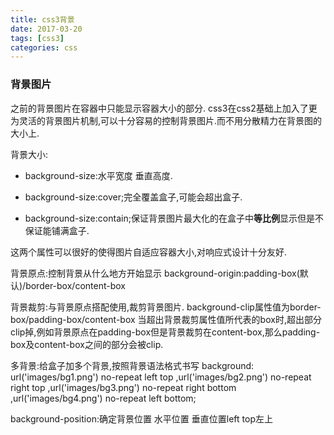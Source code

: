 ```yaml
---
title: css3背景
date: 2017-03-20
tags: [css3]
categories: css
---
```

### 背景图片
之前的背景图片在容器中只能显示容器大小的部分.
css3在css2基础上加入了更为灵活的背景图片机制,可以十分容易的控制背景图片.而不用分散精力在背景图的大小上.

背景大小:
* background-size:水平宽度 垂直高度.

* background-size:cover;完全覆盖盒子,可能会超出盒子.

* background-size:contain;保证背景图片最大化的在盒子中**等比例**显示但是不保证能铺满盒子.

<!-- more -->

这两个属性可以很好的使得图片自适应容器大小,对响应式设计十分友好.

背景原点:控制背景从什么地方开始显示
background-origin:padding-box(默认)/border-box/content-box

背景裁剪:与背景原点搭配使用,裁剪背景图片.
background-clip属性值为border-box/padding-box/content-box
当超出背景裁剪属性值所代表的box时,超出部分clip掉,例如背景原点在padding-box但是背景裁剪在content-box,那么padding-box及content-box之间的部分会被clip.

多背景:给盒子加多个背景,按照背景语法格式书写
		background: url('images/bg1.png') no-repeat left top
		,url('images/bg2.png') no-repeat right top
		,url('images/bg3.png') no-repeat right bottom
		,url('images/bg4.png') no-repeat left bottom;

background-position:确定背景位置 水平位置 垂直位置left top左上